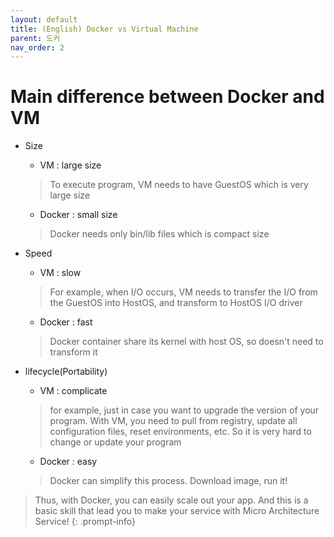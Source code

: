 ```yaml
---
layout: default
title: (English) Docker vs Virtual Machine
parent: 도커
nav_order: 2
---
```

# Main difference between Docker and VM
* Size
  * VM : large size
  > To execute program, VM needs to have GuestOS which is very large size
  * Docker : small size
  > Docker needs only bin/lib files which is compact size

* Speed
  * VM : slow 
  > For example, when I/O occurs, VM needs to transfer the I/O from the GuestOS into HostOS, and transform to HostOS I/O driver   
  * Docker : fast
  > Docker container share its kernel with host OS, so doesn't need to transform it

* lifecycle(Portability)
  * VM : complicate
  > for example, just in case you want to upgrade the version of your program. With VM, you need to pull from registry, update all configuration files, reset environments, etc. So it is very hard to change or update your program    
  * Docker : easy
  > Docker can simplify this process. Download image, run it!

> Thus, with Docker, you can easily scale out your app. And this is a basic skill that lead you to make your service with Micro Architecture Service!
{: .prompt-info}